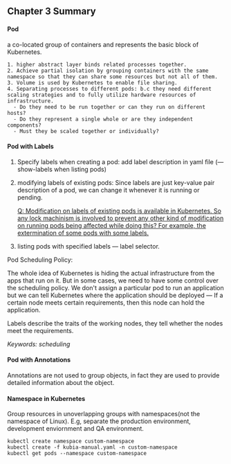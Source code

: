 ## Chapter 3 Summary

#### Pod

  a co-located group of containers and represents the basic block of Kubernetes. 

	1. higher abstract layer binds related processes together.
 	2. Achieve partial isolation by grouping containers with the same namespace so that they can share some resources but not all of them.
 	3. Volume is used by Kubernetes to enable file sharing. 
 	4. Separating processes to different pods: b.c they need different scaling strategies and to fully utilize hardware resources of infrastructure. 
      - Do they need to be run together or can they run on different hosts?
      - Do they represent a single whole or are they independent components?
      - Must they be scaled together or individually?

#### Pod with Labels

1. Specify labels when creating a pod: add label description in yaml file (—show-labels when listing pods)

2. modifying labels of existing pods: Since labels are just key-value pair description of a pod, we can change it whenever it is running or pending. 

   <u>Q: Modification on labels of existing pods is available in Kubernetes. So any lock machinism is involved to prevent any other kind of modification on running pods being affected while doing this? For example, the extermination of some pods with some labels.</u>

3. listing pods with specified labels — label selector. 

Pod Scheduling Policy:

The whole idea of Kubernetes is hiding the actual infrastructure from the apps that run on it. But in some cases, we need to have some control over the scheduling policy. We don't assign a particular pod to run an application but we can tell Kubernetes where the application should be deployed — If a certain node meets certain requirements, then this node can hold the application. 

Labels describe the traits of the working nodes, they tell whether the nodes meet the requirements. 

*Keywords: scheduling*

#### Pod with Annotations

Annotations are not used to group objects, in fact they are used to provide detailed information about the object. 

#### Namespace in Kubernetes

Group resources in unoverlapping groups with namespaces(not the namespace of Linux). E.g, separate the production environment, development enviornment and QA environment. 

```shell
kubectl create namespace custom-namespace
kubectl create -f kubia-manual.yaml -n custom-namespace
kubectl get pods --namespace custom-namespace
```

